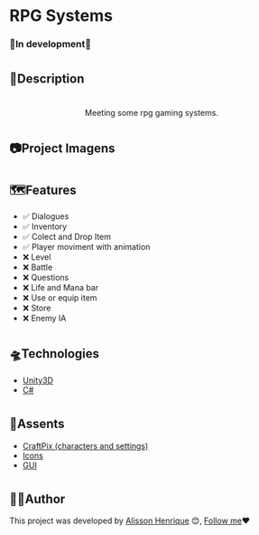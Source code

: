 # RPG Systems 

### 🚧In development🚧

<h1 align="center"></h1>

## 📝Description

<h1 align="center"></h1>
    
<p align="center">Meeting some rpg gaming systems.</p>

<h1 align="center"></h1>

## 📷Project Imagens

<h1 align="center"></h1>

## 🗺️Features

- ✅ Dialogues
- ✅ Inventory
- ✅ Colect and Drop Item
- ✅ Player moviment with animation
- ❌ Level
- ❌ Battle 
- ❌ Questions
- ❌ Life and Mana bar
- ❌ Use or equip item 
- ❌ Store
- ❌ Enemy IA

<h1 align="center"></h1>


## 🛸Technologies
* [Unity3D]()
* [C#]()

<h1 align="center"></h1>

##  🛒Assents
* [CraftPix (characters and settings)](https://craftpix.net)
* [Icons](https://assetstore.unity.com/packages/2d/gui/icons/fantasy-inventory-icons-free-143805)
* [GUI](https://assetstore.unity.com/packages/2d/gui/icons/fantasy-inventory-icons-free-143805)
<h1 align="center"></h1>

## 👨‍🎨Author

This project was developed by [Alisson Henrique](https://github.com/Alisson-Henrique) 😊, [Follow me](https://www.linkedin.com/in/alisson-henrique-38a855214/)❤️
